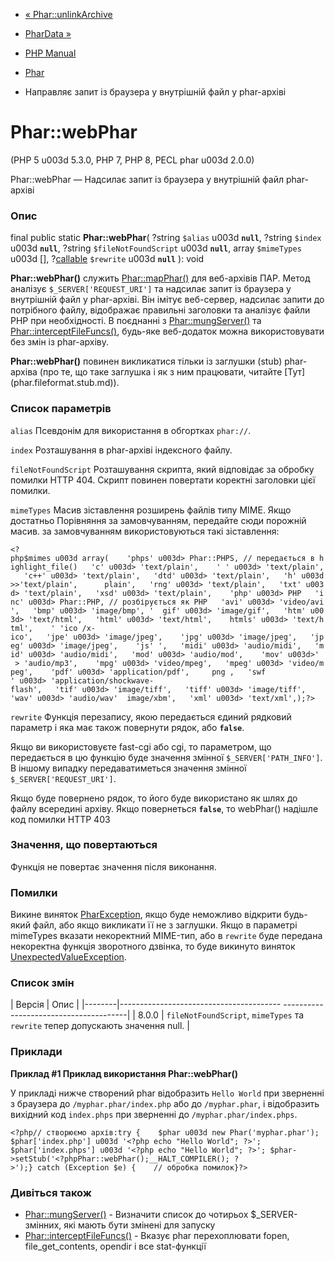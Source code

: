 - [« Phar::unlinkArchive](phar.unlinkarchive.md)
- [PharData »](class.phardata.md)

- [PHP Manual](index.md)
- [Phar](class.phar.md)
- Направляє запит із браузера у внутрішній файл у phar-архіві

# Phar::webPhar

(PHP 5 u003d 5.3.0, PHP 7, PHP 8, PECL phar u003d 2.0.0)

Phar::webPhar — Надсилає запит із браузера у внутрішній файл
phar-архіві

### Опис

final public static **Phar::webPhar**(
?string `$alias` u003d **`null`**,
?string `$index` u003d **`null`**,
?string `$fileNotFoundScript` u003d **`null`**,
array `$mimeTypes` u003d \[\],
?[callable](language.types.callable.md) `$rewrite` u003d **`null`**
): void

**Phar::webPhar()** служить [Phar::mapPhar()](phar.mapphar.md) для
веб-архівів ПАР. Метод аналізує `$_SERVER['REQUEST_URI']` та
надсилає запит із браузера у внутрішній файл у phar-архіві. Він
імітує веб-сервер, надсилає запити до потрібного файлу, відображає
правильні заголовки та аналізує файли PHP при необхідності. В
поєднанні з [Phar::mungServer()](phar.mungserver.md) та
[Phar::interceptFileFuncs()](phar.interceptfilefuncs.md), будь-яке
веб-додаток можна використовувати без змін із phar-архіву.

**Phar::webPhar()** повинен викликатися тільки із заглушки (stub)
phar-архіва (про те, що таке заглушка і як з ним працювати, читайте
[Тут] (phar.fileformat.stub.md)).

### Список параметрів

`alias`
Псевдонім для використання в обгортках `phar://`.

`index`
Розташування в phar-архіві індексного файлу.

`fileNotFoundScript`
Розташування скрипта, який відповідає за обробку помилки HTTP 404. Скрипт
повинен повертати коректні заголовки цієї помилки.

`mimeTypes`
Масив зіставлення розширень файлів типу MIME. Якщо достатньо
Порівняння за замовчуванням, передайте сюди порожній масив. за
замовчуванням використовуються такі зіставлення:

` <?php$mimes u003d array(    'phps' u003d> Phar::PHPS, // передається в highlight_file()   'c' u003d> 'text/plain',    ' ' u003d> 'text/plain',   'c++' u003d> 'text/plain',   'dtd' u003d> 'text/plain',   'h' u003d>>'text/plain',      plain',   'rng' u003d> 'text/plain',   'txt' u003d> 'text/plain',   'xsd' u003d> 'text/plain',    'php' u003d> PHP   'inc' u003d> Phar::PHP, // розбірується як PHP   'avi' u003d> 'video/avi',   'bmp' u003d> 'image/bmp', '  gif' u003d> 'image/gif',   'htm' u003d> 'text/html',   'html' u003d> 'text/html',    htmls' u003d> 'text/html',    ' 'ico /x-ico',   'jpe' u003d> 'image/jpeg',    'jpg' u003d> 'image/jpeg',   'jpeg' u003d> 'image/jpeg',    'js' ',   'midi' u003d> 'audio/midi',   'mid' u003d> 'audio/midi',   'mod' u003d> 'audio/mod',    'mov' u003d>'  > 'audio/mp3',    'mpg' u003d> 'video/mpeg',   'mpeg' u003d> 'video/mpeg',    'pdf' u003d> 'application/pdf',     png ,   'swf ' u003d> 'application/shockwave-flash',   'tif' u003d> 'image/tiff',   'tiff' u003d> 'image/tiff',    'wav' u003d> 'audio/wav'  image/xbm',   'xml' u003d> 'text/xml',);?> `

`rewrite`
Функція перезапису, якою передається єдиний рядковий параметр і
яка має також повернути рядок, або **`false`**.

Якщо ви використовуєте fast-cgi або cgi, то параметром, що передається в цю
функцію буде значення змінної `$_SERVER['PATH_INFO']`. В іншому випадку
передаватиметься значення змінної `$_SERVER['REQUEST_URI']`.

Якщо буде повернено рядок, то його буде використано як шлях до файлу
всередині архіву. Якщо повернеться **`false`**, то webPhar() надішле код помилки
HTTP 403

### Значення, що повертаються

Функція не повертає значення після виконання.

### Помилки

Викине виняток [PharException](class.pharexception.md), якщо
буде неможливо відкрити будь-який файл, або якщо викликати її не з
заглушки. Якщо в параметрі mimeTypes вказати некоректний MIME-тип,
або в `rewrite` буде передана некоректна функція зворотного дзвінка, то
буде викинуто виняток
[UnexpectedValueException](class.unexpectedvalueexception.md).

### Список змін

| Версія | Опис |
|--------|---------------------------------------- ---------------------------------------|
| 8.0.0 | `fileNotFoundScript`, `mimeTypes` та `rewrite` тепер допускають значення null. |

### Приклади

**Приклад #1 Приклад використання **Phar::webPhar()****

У прикладі нижче створений phar відобразить `Hello World` при зверненні з
браузера до `/myphar.phar/index.php` або до `/myphar.phar`, і відобразить
вихідний код `index.phps` при зверненні до `/myphar.phar/index.phps`.

`<?php// створюємо архів:try {    $phar u003d new Phar('myphar.phar'); $phar['index.php'] u003d '<?php echo "Hello World"; ?>'; $phar['index.phps'] u003d '<?php echo "Hello World"; ?>'; $phar->setStub('<?phpPhar::webPhar();__HALT_COMPILER(); ?>');} catch (Exception $e) {    // обробка помилок}?> `

### Дивіться також

- [Phar::mungServer()](phar.mungserver.md) - Визначити список до
чотирьох $\_SERVER-змінних, які мають бути змінені для
запуску
- [Phar::interceptFileFuncs()](phar.interceptfilefuncs.md) -
Вказує phar перехоплювати fopen, file_get_contents, opendir і все
stat-функції
